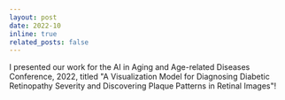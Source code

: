 ```yaml
---
layout: post
date: 2022-10
inline: true
related_posts: false
---
```


I presented our work for the AI in Aging and Age-related Diseases Conference, 2022, titled "A Visualization Model for Diagnosing Diabetic Retinopathy Severity and Discovering Plaque Patterns in Retinal Images"!
